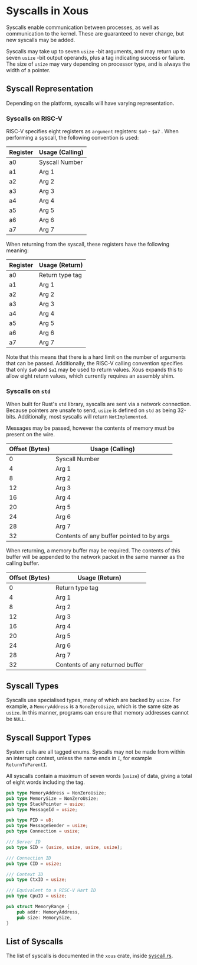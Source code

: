 # Syscalls in Xous

Syscalls enable communication between processes, as well as communication to the kernel.  These are guaranteed to never change, but new syscalls may be added.

Syscalls may take up to seven `usize` -bit arguments, and may return up to seven `usize` -bit output operands, plus a tag indicating success or failure. The size of `usize` may vary depending on processor type, and is always the width of a pointer.

## Syscall Representation

Depending on the platform, syscalls will have varying representation.

### Syscalls on RISC-V

RISC-V specifies eight registers as `argument` registers: `$a0` - `$a7` .  When performing a syscall, the following convention is used:

| Register | Usage (Calling) |
| -------- | --------------- |
| a0       | Syscall Number  |
| a1       | Arg 1           |
| a2       | Arg 2           |
| a3       | Arg 3           |
| a4       | Arg 4           |
| a5       | Arg 5           |
| a6       | Arg 6           |
| a7       | Arg 7           |

When returning from the syscall, these registers have the following meaning:

| Register | Usage (Return)  |
| -------- | --------------- |
| a0       | Return type tag |
| a1       | Arg 1           |
| a2       | Arg 2           |
| a3       | Arg 3           |
| a4       | Arg 4           |
| a5       | Arg 5           |
| a6       | Arg 6           |
| a7       | Arg 7           |

Note that this means that there is a hard limit on the number of arguments that can be passed. Additionally, the RISC-V calling convention specifies that only `$a0` and `$a1` may be used to return values. Xous expands this to allow eight return values, which currently requires an assembly shim.

### Syscalls on `std`

When built for Rust's `std` library, syscalls are sent via a network connection. Because pointers are unsafe to send, `usize` is defined on `std` as being 32-bits. Additionally, most syscalls will return `NotImplemented`.

Messages may be passed, however the contents of memory must be present on the wire.

| Offset (Bytes) | Usage (Calling)                           |
| -------------- | ----------------------------------------- |
| 0              | Syscall Number                            |
| 4              | Arg 1                                     |
| 8              | Arg 2                                     |
| 12             | Arg 3                                     |
| 16             | Arg 4                                     |
| 20             | Arg 5                                     |
| 24             | Arg 6                                     |
| 28             | Arg 7                                     |
| 32             | Contents of any buffer pointed to by args |

When returning, a memory buffer may be required. The contents of this buffer will be appended to the network packet in the same manner as the calling buffer.

| Offset (Bytes) | Usage (Return)                  |
| -------------- | ------------------------------- |
| 0              | Return type tag                 |
| 4              | Arg 1                           |
| 8              | Arg 2                           |
| 12             | Arg 3                           |
| 16             | Arg 4                           |
| 20             | Arg 5                           |
| 24             | Arg 6                           |
| 28             | Arg 7                           |
| 32             | Contents of any returned buffer |

## Syscall Types

Syscalls use specialised types, many of which are backed by `usize`. For example, a `MemoryAddress` is a `NoneZeroUsize`, which is the same size as `usize`. In this manner, programs can ensure that memory addresses cannot be `NULL`.

## Syscall Support Types

System calls are all tagged enums. Syscalls may not be made from within an interrupt context, unless the name ends in `I`, for example `ReturnToParentI`.

All syscalls contain a maximum of seven words (`usize`) of data, giving a total of eight words including the tag.

``` rust
pub type MemoryAddress = NonZeroUsize;
pub type MemorySize = NonZeroUsize;
pub type StackPointer = usize;
pub type MessageId = usize;

pub type PID = u8;
pub type MessageSender = usize;
pub type Connection = usize;

/// Server ID
pub type SID = (usize, usize, usize, usize);

/// Connection ID
pub type CID = usize;

/// Context ID
pub type CtxID = usize;

/// Equivalent to a RISC-V Hart ID
pub type CpuID = usize;

pub struct MemoryRange {
    pub addr: MemoryAddress,
    pub size: MemorySize,
}
```

## List of Syscalls

The list of syscalls is documented in the `xous` crate, inside [syscall.rs](../xous-rs/src/syscall.rs).
